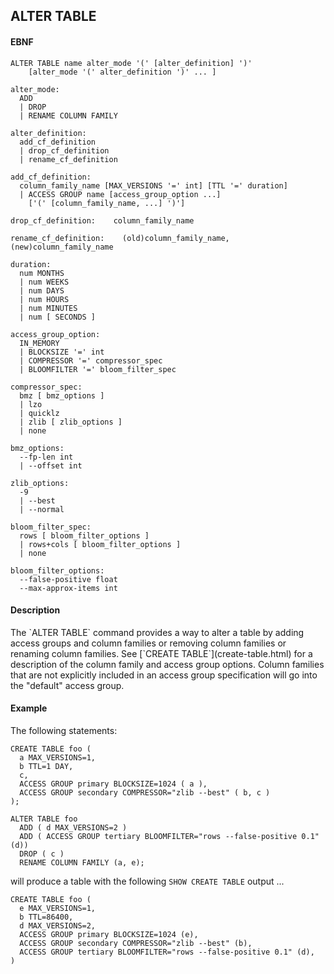 ALTER TABLE
-----------
#### EBNF

    ALTER TABLE name alter_mode '(' [alter_definition] ')'
        [alter_mode '(' alter_definition ')' ... ]

    alter_mode:
      ADD
      | DROP
      | RENAME COLUMN FAMILY 

    alter_definition:
      add_cf_definition
      | drop_cf_definition
      | rename_cf_definition

    add_cf_definition:
      column_family_name [MAX_VERSIONS '=' int] [TTL '=' duration]
      | ACCESS GROUP name [access_group_option ...]
        ['(' [column_family_name, ...] ')']
    
    drop_cf_definition:    column_family_name
    
    rename_cf_definition:    (old)column_family_name, (new)column_family_name

    duration:
      num MONTHS
      | num WEEKS
      | num DAYS
      | num HOURS
      | num MINUTES
      | num [ SECONDS ]

    access_group_option:
      IN_MEMORY
      | BLOCKSIZE '=' int
      | COMPRESSOR '=' compressor_spec
      | BLOOMFILTER '=' bloom_filter_spec

    compressor_spec:
      bmz [ bmz_options ]
      | lzo
      | quicklz
      | zlib [ zlib_options ]
      | none

    bmz_options:
      --fp-len int
      | --offset int

    zlib_options:
      -9
      | --best
      | --normal

    bloom_filter_spec:
      rows [ bloom_filter_options ]
      | rows+cols [ bloom_filter_options ]
      | none

    bloom_filter_options:
      --false-positive float
      --max-approx-items int

#### Description
<p>
The `ALTER TABLE` command provides a way to alter a table by adding access
groups and column families or removing column families or renaming column families.  See
[`CREATE TABLE`](create-table.html) for a description of the column family
and access group options.  Column families that are not explicitly
included in an access group specification will go into the "default"
access group.

#### Example
<p>
The following statements:

    CREATE TABLE foo (
      a MAX_VERSIONS=1,
      b TTL=1 DAY,
      c,
      ACCESS GROUP primary BLOCKSIZE=1024 ( a ),
      ACCESS GROUP secondary COMPRESSOR="zlib --best" ( b, c )
    );

    ALTER TABLE foo
      ADD ( d MAX_VERSIONS=2 )
      ADD ( ACCESS GROUP tertiary BLOOMFILTER="rows --false-positive 0.1" (d))
      DROP ( c ) 
      RENAME COLUMN FAMILY (a, e); 

will produce a table with the following `SHOW CREATE TABLE` output ...

    CREATE TABLE foo (
      e MAX_VERSIONS=1,
      b TTL=86400,
      d MAX_VERSIONS=2,
      ACCESS GROUP primary BLOCKSIZE=1024 (e),
      ACCESS GROUP secondary COMPRESSOR="zlib --best" (b),
      ACCESS GROUP tertiary BLOOMFILTER="rows --false-positive 0.1" (d),
    )

























